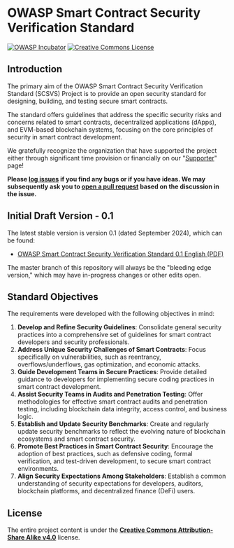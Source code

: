 # OWASP Smart Contract Security Verification Standard

[![OWASP Incubator](https://img.shields.io/badge/owasp-incubator-blue.svg)](https://owasp.org/www-project-smart-contract-security-verification-standard)
[![Creative Commons License](https://img.shields.io/badge/License-CC%20BY--SA%204.0-orange.svg)](https://creativecommons.org/licenses/by-sa/4.0/ "CC BY-SA 4.0")

## Introduction

The primary aim of the OWASP Smart Contract Security Verification Standard (SCSVS) Project is to provide an open security standard for designing, building, and testing secure smart contracts.

The standard offers guidelines that address the specific security risks and concerns related to smart contracts, decentralized applications (dApps), and EVM-based blockchain systems, focusing on the core principles of security in smart contract development.

We gratefully recognize the organization that have supported the project either through significant time provision or financially on our "[Supporter](https://github.com/OWASP/www-project-smart-contract-security-verification-standard/blob/main/SUPPORTERS.md)" page!

**Please [log issues](https://github.com/OWASP/www-project-smart-contract-security-verification-standard/issues) if you find any bugs or if you have ideas. We may subsequently ask you to [open a pull request](https://github.com/OWASP/www-project-smart-contract-security-verification-standard/pulls) based on the discussion in the issue.**

## Initial Draft Version - 0.1

The latest stable version is version 0.1 (dated September 2024), which can be found:

* [OWASP Smart Contract Security Verification Standard 0.1 English (PDF)](#)

The master branch of this repository will always be the "bleeding edge version," which may have in-progress changes or other edits open.

## Standard Objectives

The requirements were developed with the following objectives in mind:

1. **Develop and Refine Security Guidelines**: Consolidate general security practices into a comprehensive set of guidelines for smart contract developers and security professionals.
2. **Address Unique Security Challenges of Smart Contracts**: Focus specifically on vulnerabilities, such as reentrancy, overflows/underflows, gas optimization, and economic attacks.
3. **Guide Development Teams in Secure Practices**: Provide detailed guidance to developers for implementing secure coding practices in smart contract development.
4. **Assist Security Teams in Audits and Penetration Testing**: Offer methodologies for effective smart contract audits and penetration testing, including blockchain data integrity, access control, and business logic.
5. **Establish and Update Security Benchmarks**: Create and regularly update security benchmarks to reflect the evolving nature of blockchain ecosystems and smart contract security.
6. **Promote Best Practices in Smart Contract Security**: Encourage the adoption of best practices, such as defensive coding, formal verification, and test-driven development, to secure smart contract environments.
7. **Align Security Expectations Among Stakeholders**: Establish a common understanding of security expectations for developers, auditors, blockchain platforms, and decentralized finance (DeFi) users.

## License

The entire project content is under the **[Creative Commons Attribution-Share Alike v4.0](LICENSE.md)** license.
